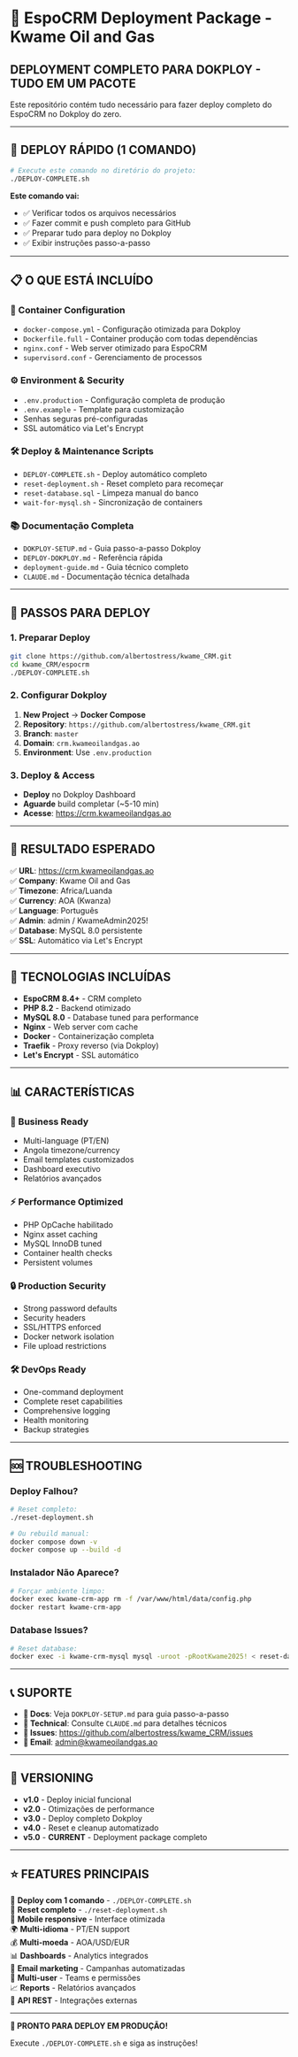 # 🚀 EspoCRM Deployment Package - Kwame Oil and Gas

## **DEPLOYMENT COMPLETO PARA DOKPLOY - TUDO EM UM PACOTE**

Este repositório contém tudo necessário para fazer deploy completo do EspoCRM no Dokploy do zero.

---

## **🎯 DEPLOY RÁPIDO (1 COMANDO)**

```bash
# Execute este comando no diretório do projeto:
./DEPLOY-COMPLETE.sh
```

**Este comando vai:**
- ✅ Verificar todos os arquivos necessários
- ✅ Fazer commit e push completo para GitHub  
- ✅ Preparar tudo para deploy no Dokploy
- ✅ Exibir instruções passo-a-passo

---

## **📋 O QUE ESTÁ INCLUÍDO**

### **🐳 Container Configuration**
- `docker-compose.yml` - Configuração otimizada para Dokploy
- `Dockerfile.full` - Container produção com todas dependências
- `nginx.conf` - Web server otimizado para EspoCRM
- `supervisord.conf` - Gerenciamento de processos

### **⚙️ Environment & Security**  
- `.env.production` - Configuração completa de produção
- `.env.example` - Template para customização
- Senhas seguras pré-configuradas
- SSL automático via Let's Encrypt

### **🛠️ Deploy & Maintenance Scripts**
- `DEPLOY-COMPLETE.sh` - Deploy automático completo
- `reset-deployment.sh` - Reset completo para recomeçar
- `reset-database.sql` - Limpeza manual do banco
- `wait-for-mysql.sh` - Sincronização de containers

### **📚 Documentação Completa**
- `DOKPLOY-SETUP.md` - Guia passo-a-passo Dokploy
- `DEPLOY-DOKPLOY.md` - Referência rápida
- `deployment-guide.md` - Guia técnico completo
- `CLAUDE.md` - Documentação técnica detalhada

---

## **🚀 PASSOS PARA DEPLOY**

### **1. Preparar Deploy**
```bash
git clone https://github.com/albertostress/kwame_CRM.git
cd kwame_CRM/espocrm
./DEPLOY-COMPLETE.sh
```

### **2. Configurar Dokploy**
1. **New Project** → **Docker Compose**
2. **Repository**: `https://github.com/albertostress/kwame_CRM.git`
3. **Branch**: `master`
4. **Domain**: `crm.kwameoilandgas.ao`
5. **Environment**: Use `.env.production`

### **3. Deploy & Access**
- **Deploy** no Dokploy Dashboard
- **Aguarde** build completar (~5-10 min)
- **Acesse**: https://crm.kwameoilandgas.ao

---

## **🎯 RESULTADO ESPERADO**

✅ **URL**: https://crm.kwameoilandgas.ao  
✅ **Company**: Kwame Oil and Gas  
✅ **Timezone**: Africa/Luanda  
✅ **Currency**: AOA (Kwanza)  
✅ **Language**: Português  
✅ **Admin**: admin / KwameAdmin2025!  
✅ **Database**: MySQL 8.0 persistente  
✅ **SSL**: Automático via Let's Encrypt  

---

## **🔧 TECNOLOGIAS INCLUÍDAS**

- **EspoCRM 8.4+** - CRM completo
- **PHP 8.2** - Backend otimizado
- **MySQL 8.0** - Database tuned para performance  
- **Nginx** - Web server com cache
- **Docker** - Containerização completa
- **Traefik** - Proxy reverso (via Dokploy)
- **Let's Encrypt** - SSL automático

---

## **📊 CARACTERÍSTICAS**

### **🏢 Business Ready**
- Multi-language (PT/EN)
- Angola timezone/currency
- Email templates customizados
- Dashboard executivo
- Relatórios avançados

### **⚡ Performance Optimized**  
- PHP OpCache habilitado
- Nginx asset caching
- MySQL InnoDB tuned
- Container health checks
- Persistent volumes

### **🔒 Production Security**
- Strong password defaults
- Security headers
- SSL/HTTPS enforced  
- Docker network isolation
- File upload restrictions

### **🛠️ DevOps Ready**
- One-command deployment
- Complete reset capabilities
- Comprehensive logging
- Health monitoring
- Backup strategies

---

## **🆘 TROUBLESHOOTING**

### **Deploy Falhou?**
```bash
# Reset completo:
./reset-deployment.sh

# Ou rebuild manual:
docker compose down -v
docker compose up --build -d
```

### **Instalador Não Aparece?**
```bash
# Forçar ambiente limpo:
docker exec kwame-crm-app rm -f /var/www/html/data/config.php
docker restart kwame-crm-app
```

### **Database Issues?**
```bash
# Reset database:  
docker exec -i kwame-crm-mysql mysql -uroot -pRootKwame2025! < reset-database.sql
```

---

## **📞 SUPORTE**

- **📖 Docs**: Veja `DOKPLOY-SETUP.md` para guia passo-a-passo
- **🔧 Technical**: Consulte `CLAUDE.md` para detalhes técnicos  
- **🐛 Issues**: https://github.com/albertostress/kwame_CRM/issues
- **📧 Email**: admin@kwameoilandgas.ao

---

## **📅 VERSIONING**

- **v1.0** - Deploy inicial funcional
- **v2.0** - Otimizações de performance  
- **v3.0** - Deploy completo Dokploy
- **v4.0** - Reset e cleanup automatizado
- **v5.0** - **CURRENT** - Deployment package completo

---

## **⭐ FEATURES PRINCIPAIS**

🎯 **Deploy com 1 comando** - `./DEPLOY-COMPLETE.sh`  
🧹 **Reset completo** - `./reset-deployment.sh`  
📱 **Mobile responsive** - Interface otimizada  
🌍 **Multi-idioma** - PT/EN support  
💰 **Multi-moeda** - AOA/USD/EUR  
📊 **Dashboards** - Analytics integrados  
📧 **Email marketing** - Campanhas automatizadas  
👥 **Multi-user** - Teams e permissões  
📈 **Reports** - Relatórios avançados  
🔄 **API REST** - Integrações externas  

---

**🚀 PRONTO PARA DEPLOY EM PRODUÇÃO!**

Execute `./DEPLOY-COMPLETE.sh` e siga as instruções!